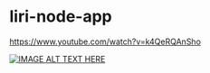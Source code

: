 # liri-node-app

https://www.youtube.com/watch?v=k4QeRQAnSho


[![IMAGE ALT TEXT HERE](http://img.youtube.com/vi/YOUTUBE_VIDEO_ID_HERE/0.jpg)](https://www.youtube.com/watch?v=k4QeRQAnSho)
